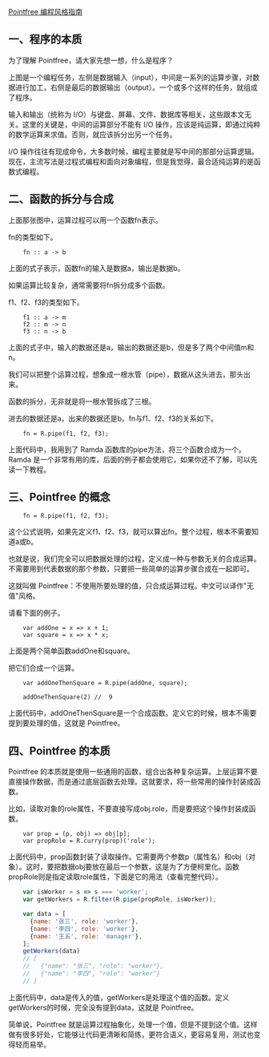[Pointfree 编程风格指南](http://www.ruanyifeng.com/blog/2017/03/pointfree.html)

## 一、程序的本质

为了理解 Pointfree，请大家先想一想，什么是程序？

上图是一个编程任务，左侧是数据输入（input），中间是一系列的运算步骤，对数据进行加工，右侧是最后的数据输出（output）。一个或多个这样的任务，就组成了程序。

输入和输出（统称为 I/O）与键盘、屏幕、文件、数据库等相关，这些跟本文无关。这里的关键是，中间的运算部分不能有 I/O 操作，应该是纯运算，即通过纯粹的数学运算来求值。否则，就应该拆分出另一个任务。

I/O 操作往往有现成命令，大多数时候，编程主要就是写中间的那部分运算逻辑。现在，主流写法是过程式编程和面向对象编程，但是我觉得，最合适纯运算的是函数式编程。

## 二、函数的拆分与合成

上面那张图中，运算过程可以用一个函数fn表示。

fn的类型如下。

```
    fn :: a -> b
```
上面的式子表示，函数fn的输入是数据a，输出是数据b。

如果运算比较复杂，通常需要将fn拆分成多个函数。

f1、f2、f3的类型如下。

```
    f1 :: a -> m
    f2 :: m -> n
    f3 :: n -> b
```
上面的式子中，输入的数据还是a，输出的数据还是b，但是多了两个中间值m和n。

我们可以把整个运算过程，想象成一根水管（pipe），数据从这头进去，那头出来。

函数的拆分，无非就是将一根水管拆成了三根。

进去的数据还是a，出来的数据还是b。fn与f1、f2、f3的关系如下。

```
    fn = R.pipe(f1, f2, f3);
```

上面代码中，我用到了 Ramda 函数库的pipe方法，将三个函数合成为一个。Ramda 是一个非常有用的库，后面的例子都会使用它，如果你还不了解，可以先读一下教程。

## 三、Pointfree 的概念

```
    fn = R.pipe(f1, f2, f3);
```

这个公式说明，如果先定义f1、f2、f3，就可以算出fn。整个过程，根本不需要知道a或b。

也就是说，我们完全可以把数据处理的过程，定义成一种与参数无关的合成运算。不需要用到代表数据的那个参数，只要把一些简单的运算步骤合成在一起即可。

这就叫做 Pointfree：不使用所要处理的值，只合成运算过程。中文可以译作"无值"风格。

请看下面的例子。

```
    var addOne = x => x + 1;
    var square = x => x * x;
```
上面是两个简单函数addOne和square。

把它们合成一个运算。

```
    var addOneThenSquare = R.pipe(addOne, square);

    addOneThenSquare(2) //  9
```

上面代码中，addOneThenSquare是一个合成函数。定义它的时候，根本不需要提到要处理的值，这就是 Pointfree。

## 四、Pointfree 的本质

Pointfree 的本质就是使用一些通用的函数，组合出各种复杂运算。上层运算不要直接操作数据，而是通过底层函数去处理。这就要求，将一些常用的操作封装成函数。

比如，读取对象的role属性，不要直接写成obj.role，而是要把这个操作封装成函数。

```
    var prop = (p, obj) => obj[p];
    var propRole = R.curry(prop)('role');
```

上面代码中，prop函数封装了读取操作。它需要两个参数p（属性名）和obj（对象）。这时，要把数据obj要放在最后一个参数，这是为了方便柯里化。函数propRole则是指定读取role属性，下面是它的用法（查看完整代码）。

```js
    var isWorker = s => s === 'worker';
    var getWorkers = R.filter(R.pipe(propRole, isWorker));

    var data = [
      {name: '张三', role: 'worker'},
      {name: '李四', role: 'worker'},
      {name: '王五', role: 'manager'},
    ];
    getWorkers(data)
    // [
    //   {"name": "张三", "role": "worker"},
    //   {"name": "李四", "role": "worker"}
    // ]
```

上面代码中，data是传入的值，getWorkers是处理这个值的函数。定义getWorkers的时候，完全没有提到data，这就是 Pointfree。

简单说，Pointfree 就是运算过程抽象化，处理一个值，但是不提到这个值。这样做有很多好处，它能够让代码更清晰和简练，更符合语义，更容易复用，测试也变得轻而易举。